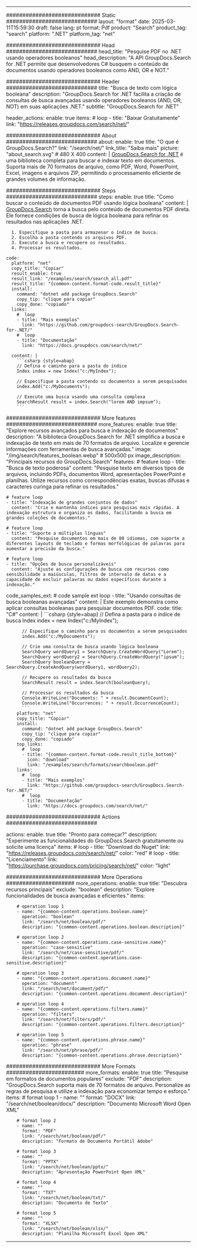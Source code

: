 
---
############################# Static ############################
layout: "format"
date:  2025-03-11T15:59:30
draft: false
lang: pt
format: Pdf
product: "Search"
product_tag: "search"
platform: ".NET"
platform_tag: "net"

############################# Head ############################
head_title: "Pesquise PDF no .NET usando operadores booleanos"
head_description: "A API GroupDocs.Search for .NET permite que desenvolvedores C# busquem o conteúdo de documentos usando operadores booleanos como AND, OR e NOT."

############################# Header ############################
title: "Busca de texto com lógica booleana" 
description: "GroupDocs.Search for .NET facilita a criação de consultas de busca avançadas usando operadores booleanos (AND, OR, NOT) em suas aplicações .NET."
subtitle: "GroupDocs.Search for .NET" 

header_actions:
  enable: true
  items:
    #  loop
    - title: "Baixar Gratuitamente"
      link: "https://releases.groupdocs.com/search/net/"
      
############################# About ############################
about:
    enable: true
    title: "O que é GroupDocs.Search?"
    link: "/search/net/"
    link_title: "Saiba mais"
    picture: "about_search.svg" # 480 X 400
    content: |
       [GroupDocs.Search for .NET](/search/net/) é uma biblioteca completa para buscar e indexar texto em documentos. Suporta mais de 70 formatos de arquivo, como PDF, Word, PowerPoint, Excel, imagens e arquivos ZIP, permitindo o processamento eficiente de grandes volumes de informação.

############################# Steps ############################
steps:
    enable: true
    title: "Como buscar o conteúdo de documentos PDF usando lógica booleana"
    content: |
      [GroupDocs.Search](/search/net/) torna a busca pelo conteúdo de documentos PDF direta. Ele fornece condições de busca de lógica booleana para refinar os resultados nas aplicações .NET.
      
      1. Especifique a pasta para armazenar o índice de busca.
      2. Escolha a pasta contendo os arquivos PDF.
      3. Execute a busca e recupere os resultados.
      4. Processar os resultados.
   
    code:
      platform: "net"
      copy_title: "Copiar"
      result_enable: true
      result_link: "/examples/search/search_all.pdf"
      result_title: "{common-content.format-code.result_title}"
      install:
        command: "dotnet add package GroupDocs.Search"
        copy_tip: "clique para copiar"
        copy_done: "copiado"
      links:
        #  loop
        - title: "Mais exemplos"
          link: "https://github.com/groupdocs-search/GroupDocs.Search-for-.NET/"
        #  loop
        - title: "Documentação"
          link: "https://docs.groupdocs.com/search/net/"
          
      content: |
        ```csharp {style=abap}
        // Defina o caminho para a pasta do índice
        Index index = new Index("c:/MyIndex");

        // Especifique a pasta contendo os documentos a serem pesquisados
        index.Add("c:/MyDocuments");

        // Execute uma busca usando uma consulta complexa
        SearchResult result = index.Search("lorem AND impsum");
        ```            

############################# More features ############################
more_features:
  enable: true
  title: "Explore recursos avançados para busca e indexação de documentos"
  description: "A biblioteca GroupDocs.Search for .NET simplifica a busca e indexação de texto em mais de 70 formatos de arquivo. Localize e gerencie informações com ferramentas de busca avançadas."
  image: "/img/search/features_boolean.webp" # 500x500 px
  image_description: "Principais recursos do GroupDocs.Search"
  features:
    # feature loop
    - title: "Busca de texto poderosa"
      content: "Pesquise texto em diversos tipos de arquivos, incluindo PDFs, documentos Word, apresentações PowerPoint e planilhas. Utilize recursos como correspondências exatas, buscas difusas e caracteres curinga para refinar os resultados."

    # feature loop
    - title: "Indexação de grandes conjuntos de dados"
      content: "Crie e mantenha índices para pesquisas mais rápidas. A indexação estrutura e organiza os dados, facilitando a busca em grandes coleções de documentos."

    # feature loop
    - title: "Suporte a múltiplas línguas"
      content: "Pesquise documentos em mais de 80 idiomas, com suporte a diferentes layouts de teclado e formas morfológicas de palavras para aumentar a precisão da busca."

    # feature loop
    - title: "Opções de busca personalizáveis"
      content: "Ajuste as configurações de busca com recursos como sensibilidade a maiúsculas, filtros de intervalo de datas e a capacidade de excluir palavras ou dados específicos durante a indexação."
      
  code_samples_ext:
    # code sample ext loop
    - title: "Usando consultas de busca booleanas avançadas"
      content: |
        Este exemplo demonstra como aplicar consultas booleanas para pesquisar documentos PDF.
      code:
        title: "C#"
        content: |
          ```csharp {style=abap}
          // Defina a pasta para o índice de busca
          Index index = new Index("c:/MyIndex");
              
          // Especifique o caminho para os documentos a serem pesquisados
          index.Add("c:/MyDocuments");

          // Crie uma consulta de busca usando lógica booleana
          SearchQuery wordQuery1 = SearchQuery.CreateWordQuery("Lorem");
          SearchQuery wordQuery2 = SearchQuery.CreateWordQuery("ipsum");
          SearchQuery booleanQuery = SearchQuery.CreateAndQuery(wordQuery1, wordQuery2);

          // Recupere os resultados da busca
          SearchResult result = index.Search(booleanQuery);
          
          // Processar os resultados da busca
          Console.WriteLine("Documents: " + result.DocumentCount);
          Console.WriteLine("Occurrences: " + result.OccurrenceCount);
          ```
        platform: "net"
        copy_title: "Copiar"
        install:
          command: "dotnet add package GroupDocs.Search"
          copy_tip: "clique para copiar"
          copy_done: "copiado"
        top_links:
          #  loop
          - title: "{common-content.format-code.result_title_bottom}"
            icon: "download"
            link: "/examples/search/formats/searchboolean.pdf"
        links:
          #  loop
          - title: "Mais exemplos"
            link: "https://github.com/groupdocs-search/GroupDocs.Search-for-.NET/"
          #  loop
          - title: "Documentação"
            link: "https://docs.groupdocs.com/search/net/"
            

            


############################# Actions ############################

actions:
  enable: true
  title: "Pronto para começar?"
  description: "Experimente as funcionalidades do GroupDocs.Search gratuitamente ou solicite uma licença"
  items:
    #  loop
    - title: "Download do Nuget"
      link: "https://releases.groupdocs.com/search/net/"
      color: "red"
        #  loop
    - title: "Licenciamento"
      link: "https://purchase.groupdocs.com/pricing/search/net/"
      color: "light"


############################# More Operations #####################
more_operations:
    enable: true
    title: "Descubra recursos principais"
    exclude: "boolean"
    description: "Explore funcionalidades de busca avançadas e eficientes."
    items: 
          
        # operation loop 1
        - name: "{common-content.operations.boolean.name}"
          operation: "boolean"
          link: "/search/net/boolean/pdf/"
          description: "{common-content.operations.boolean.description}"

        # operation loop 2
        - name: "{common-content.operations.case-sensitive.name}"
          operation: "case-sensitive"
          link: "/search/net/case-sensitive/pdf/"
          description: "{common-content.operations.case-sensitive.description}"

        # operation loop 3
        - name: "{common-content.operations.document.name}"
          operation: "document"
          link: "/search/net/document/pdf/"
          description: "{common-content.operations.document.description}"

        # operation loop 4
        - name: "{common-content.operations.filters.name}"
          operation: "filters"
          link: "/search/net/filters/pdf/"
          description: "{common-content.operations.filters.description}"

        # operation loop 5
        - name: "{common-content.operations.phrase.name}"
          operation: "phrase"
          link: "/search/net/phrase/pdf/"
          description: "{common-content.operations.phrase.description}"
          
        
          
############################# More Formats ########################
more_formats:
    enable: true
    title: "Pesquise em formatos de documentos populares"
    exclude: "PDF"
    description: "GroupDocs.Search suporta mais de 70 formatos de arquivo. Personalize as regras de pesquisa e utilize a indexação para economizar tempo e esforço."
    items: 
        # format loop 1
        - name: ""
          format: "DOCX"
          link: "/search/net/boolean/docx/"
          description: "Documento Microsoft Word Open XML"
          
        # format loop 2
        - name: ""
          format: "PDF"
          link: "/search/net/boolean/pdf/"
          description: "Formato de Documento Portátil Adobe"
          
        # format loop 3
        - name: ""
          format: "PPTX"
          link: "/search/net/boolean/pptx/"
          description: "Apresentação PowerPoint Open XML"

        # format loop 4
        - name: ""
          format: "TXT"
          link: "/search/net/boolean/txt/"
          description: "Documento de Texto"
          
        # format loop 5
        - name: ""
          format: "XLSX"
          link: "/search/net/boolean/xlsx/"
          description: "Planilha Microsoft Excel Open XML"
  

---